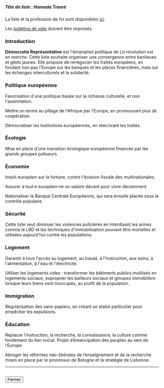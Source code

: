 ##### Tête de liste : Hamada Traoré

La liste et la profession de foi sont disponibles [ici](https://programme-candidats.interieur.gouv.fr/elections/1/listes/6).

Les [bulletins de vote](http://www.lreem.com/medias/files/bulletin-de-vote.pdf) doivent être imprimés.

### Introduction

**Démocratie Représentative** est l'émanation politique de *La révolution est en marche*.
Cette liste souhaite organiser une convergence entre banlieues et gilets jaunes.
Elle propose de renégocier les traités européens, en fondant non pas l'Europe sur les banques et les places financières, mais sur les échanges interculturels et la solidarité.

### Politique européenne

Favorisation d'une politique basée sur la richesse culturelle, et non l'assimilation.

Mettre un terme au pillage de l'Afrique par l'Europe, en promouvant plus de coopération.

Démocratiser les institutions européennes, en réécrivant les traités.

### Écologie

Mise en place d'une transition écologique européenne financée par les grands groupes pollueurs.

### Économie

Impôt européen sur la fortune, contre l'évasion fiscale des multinationales.

Assurer à tout·e européen·ne un salaire décent pour vivre décemment.

Nationaliser la Banque Centrale Européenne, qui sera ensuite placée sous le contrôle populaire.

### Sécurité

Cette liste veut diminuer les violences policières en interdisant les armes comme le LBD et les techniques d'immobilisation pouvant être mortelles et utilisées aujourd'hui contre les populations.

### Logement

Garantir à tous l'accès au logement, au travail, à l'instruction, aux soins, à l'alimentation, à l'eau et l'électricité.

Utiliser les logements vides : transformer les bâtiments publics inutilisés en logements sociaux, exproprier les bailleurs sociaux et groupes immobiliers lorsque leurs biens sont inoccupés, au profit de la population.

### Immigration

Régularisation des sans-papiers, en créant un statut particulier pour empêcher les expulsions.

### Éducation

Replacer l’instruction, la recherche, la connaissance, la culture comme fondement du lien social. Projet d’émancipation des peuples au sein de l‘Europe.

Abroger les réformes néo-libérales de l’enseignement et de la recherche mises en place par le processus de Bologne et la stratégie de Lisbonne.

<hr>
<h2><button class="btn btn-default btn-sm" onclick="repreclose()">Fermer</button></h2>
